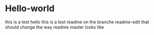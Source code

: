 # Hello-world
this is a test
hello this is a test readme on the branche readme-edit that should change the way readme master looks like
